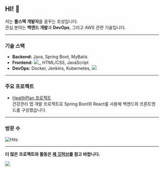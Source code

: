 ## HI! 👋  
저는 **풀스택 개발자**를 꿈꾸는 호성입니다.  
관심 분야는 **백엔드 개발**과 **DevOps**, 그리고 AWS 관련 기술입니다.  

---

### 기술 스택
- **Backend:** Java, Spring Boot, MyBatis  
- **Frontend:**   <a href="">
    <img src="https://img.shields.io/badge/React-61DAFB?style=plastic&logo=react&logoColor=white"/>
  </a>
</span> , HTML/CSS, JavaScript
- **DevOps:** Docker, Jenkins, Kubernetes, <span>
  <a href="">
    <img src="https://img.shields.io/badge/AWS-FF9900?style=plastic&logo=amazonwebservices&logoColor=white"/>
  </a>
</span>  

---

### 주요 프로젝트
- [HealthPlan 프로젝트](https://github.com/CHOI-AHRIN/HealthPlan)  
  건강관리 앱 개발 프로젝트로 Spring Boot와 React를 사용해 백엔드와 프론트엔드를 구성했습니다.

---

### 방문 수
![Hits](https://hits.seeyoufarm.com/api/count/incr/badge.svg?url=https%3A%2F%2Fgithub.com%2FHocil&count_bg=%2379C83D&title_bg=%23555555&icon=&icon_color=%23E7E7E7&title=hits&edge_flat=false)

---

**더 많은 프로젝트와 활동은 [제 깃허브](https://github.com/Hocil)를 참고 바랍니다.**

<span>
  <a href="https://www.instagram.com/ho_cil/">
    <img src="https://img.shields.io/badge/Instagram-ff69b4?style=plastic&logo=Instagram&logoColor=white"/>
  </a>
</span>
<!--
**Hocil/Hocil** is a ✨ _special_ ✨ repository because its `README.md` (this file) appears on your GitHub profile.  
